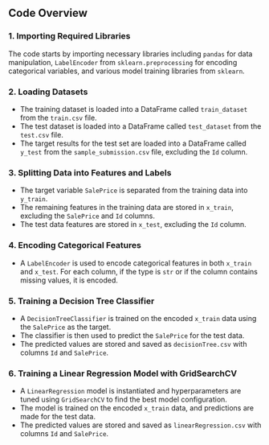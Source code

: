 ## Code Overview

### 1. Importing Required Libraries
The code starts by importing necessary libraries including `pandas` for data manipulation, `LabelEncoder` from `sklearn.preprocessing` for encoding categorical variables, and various model training libraries from `sklearn`.

### 2. Loading Datasets
- The training dataset is loaded into a DataFrame called `train_dataset` from the `train.csv` file.
- The test dataset is loaded into a DataFrame called `test_dataset` from the `test.csv` file.
- The target results for the test set are loaded into a DataFrame called `y_test` from the `sample_submission.csv` file, excluding the `Id` column.

### 3. Splitting Data into Features and Labels
- The target variable `SalePrice` is separated from the training data into `y_train`.
- The remaining features in the training data are stored in `x_train`, excluding the `SalePrice` and `Id` columns.
- The test data features are stored in `x_test`, excluding the `Id` column.

### 4. Encoding Categorical Features
- A `LabelEncoder` is used to encode categorical features in both `x_train` and `x_test`. For each column, if the type is `str` or if the column contains missing values, it is encoded.

### 5. Training a Decision Tree Classifier
- A `DecisionTreeClassifier` is trained on the encoded `x_train` data using the `SalePrice` as the target.
- The classifier is then used to predict the `SalePrice` for the test data.
- The predicted values are stored and saved as `decisionTree.csv` with columns `Id` and `SalePrice`.

### 6. Training a Linear Regression Model with GridSearchCV
- A `LinearRegression` model is instantiated and hyperparameters are tuned using `GridSearchCV` to find the best model configuration.
- The model is trained on the encoded `x_train` data, and predictions are made for the test data.
- The predicted values are stored and saved as `linearRegression.csv` with columns `Id` and `SalePrice`.
